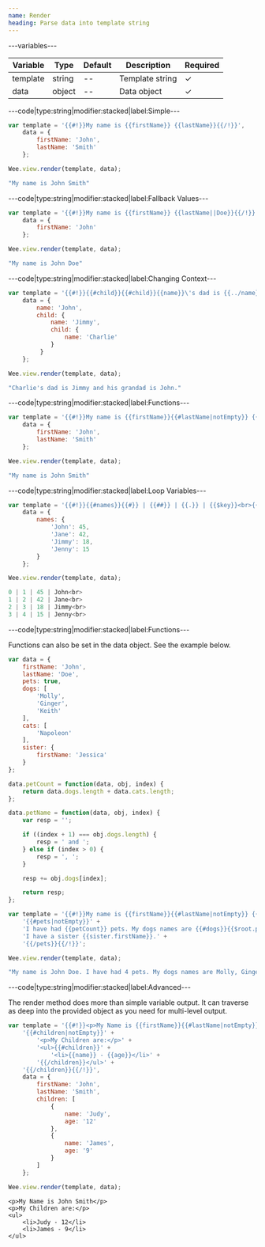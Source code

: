 ```yaml
---
name: Render
heading: Parse data into template string
---
```


---variables---

| Variable | Type | Default | Description | Required |
| -- | -- | -- | -- | -- |
| template | string | -- | Template string | ✓ |
| data | object | -- | Data object | ✓ |

---code|type:string|modifier:stacked|label:Simple---

```javascript
var template = '{{#!}}My name is {{firstName}} {{lastName}}{{/!}}',
	data = {
		firstName: 'John',
		lastName: 'Smith'
	};

Wee.view.render(template, data);
```

```javascript
"My name is John Smith"
```

---code|type:string|modifier:stacked|label:Fallback Values---

```javascript
var template = '{{#!}}My name is {{firstName}} {{lastName||Doe}}{{/!}}',
	data = {
		firstName: 'John'
	};

Wee.view.render(template, data);
```

```javascript
"My name is John Doe"
```

---code|type:string|modifier:stacked|label:Changing Context---

```javascript
var template = '{{#!}}{{#child}}{{#child}}{{name}}\'s dad is {{../name}} and his grandad is {{$root.name}}.{{/child}}{{/child}}{{/!}}',
	data = {
		name: 'John',
		child: {
		 	name: 'Jimmy',
		 	child: {
		 		name: 'Charlie'
		 	}
		 }
	};

Wee.view.render(template, data);
```

```javascript
"Charlie's dad is Jimmy and his grandad is John."
```

---code|type:string|modifier:stacked|label:Functions---
   
```javascript
var template = '{{#!}}My name is {{firstName}}{{#lastName|notEmpty}} {{lastName}}{{/lastName}}{{/!}}',
	data = {
		firstName: 'John',
		lastName: 'Smith'
	};

Wee.view.render(template, data);
```

```javascript
"My name is John Smith"
```

---code|type:string|modifier:stacked|label:Loop Variables---

```javascript
var template = '{{#!}}{{#names}}{{#}} | {{##}} | {{.}} | {{$key}}<br>{{/names}}{{/!}}',
	data = {
		names: {
			'John': 45,
			'Jane': 42,
			'Jimmy': 18,
			'Jenny': 15
		}
	};

Wee.view.render(template, data);
```

```javascript
0 | 1 | 45 | John<br>
1 | 2 | 42 | Jane<br>
2 | 3 | 18 | Jimmy<br>
3 | 4 | 15 | Jenny<br>
```

---code|type:string|modifier:stacked|label:Functions---

Functions can also be set in the data object. See the example below.

```javascript
var data = {
	firstName: 'John',
	lastName: 'Doe',
	pets: true,
	dogs: [
		'Molly',
		'Ginger',
		'Keith'
	],
	cats: [
		'Napoleon'
	],
	sister: {
		firstName: 'Jessica'
	}
};
```

```javascript
data.petCount = function(data, obj, index) {
	return data.dogs.length + data.cats.length;
};
```

```javascript
data.petName = function(data, obj, index) {
	var resp = '';

	if ((index + 1) === obj.dogs.length) {
		resp = ' and ';
	} else if (index > 0) {
		resp = ', ';
	}

	resp += obj.dogs[index];

	return resp;
};
```

```javascript
var template = '{{#!}}My name is {{firstName}}{{#lastName|notEmpty}} {{lastName}}{{/lastName}}. ' +
	'{{#pets|notEmpty}}' +
	'I have had {{petCount}} pets. My dogs names are {{#dogs}}{{$root.petName}}{{/dogs}}. ' +
	'I have a sister {{sister.firstName}}.' +
	'{{/pets}}{{/!}}';

Wee.view.render(template, data);
```

```javascript
"My name is John Doe. I have had 4 pets. My dogs names are Molly, Ginger and Keith. I have a sister Jessica."
```

---code|type:string|modifier:stacked|label:Advanced---

The render method does more than simple variable output. It can traverse as deep into the provided object as you need for multi-level output.

```javascript
var template = '{{#!}}<p>My Name is {{firstName}}{{#lastName|notEmpty}} {{lastName}}{{/lastName}}</p>' +
	'{{#children|notEmpty}}' +
		'<p>My Children are:</p>' +
		'<ul>{{#children}}' +
			'<li>{{name}} - {{age}}</li>' +
		'{{/children}}</ul>' +
	'{{/children}}{{/!}}',
	data = {
		firstName: 'John',
		lastName: 'Smith',
		children: [
			{
				name: 'Judy',
				age: '12'
			},
			{
				name: 'James',
				age: '9'
			}
		]
	};

Wee.view.render(template, data);
```

```markup
<p>My Name is John Smith</p>
<p>My Children are:</p>
<ul>
	<li>Judy - 12</li>
	<li>James - 9</li>
</ul>
```